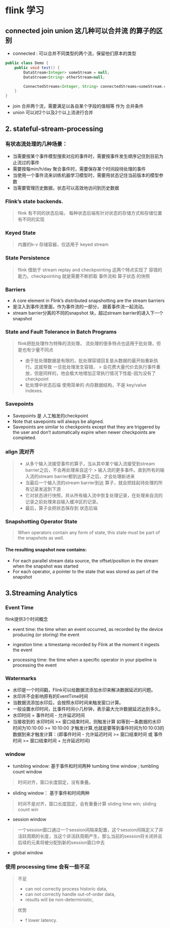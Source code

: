 # flink 学习

## connected join union 这几种可以合并流 的算子的区别

* connected : 可以合并不同类型的两个流，保留他们原本的类型

```java
public class Demo {
    public void test() {
        DataStream<Integer> someStream = null;
        DataStream<String> otherStream=null;

        ConnectedStreams<Integer, String> connectedStreams=someStream.connect(otherStream);
    }
}
```

* join 合并两个流，需要满足以各自某个字段的值相等 作为 合并条件
* union 可以对2个以及2个以上流进行合并

## 2. **stateful-stream-processing**

### 有状态流处理的几种场景：

* 当需要按某个事件模型搜索对应的事件时，需要按事件发生顺序记住到目前为止流过的事件
* 需要按每min/h/day 聚合事件时，需要保存某个时间段待处理的事件
* 当使用一个事件流来训练机器学习模型时，需要用状态记住当前版本的模型参数
* 当需要管理历史数据，状态可以高效地访问到历史数据

### Flink’s state backends.

> flink 有不同的状态后端， 每种状态后端有针对状态的存储方式和存储位置有不同的实现
>

### Keyed State

> 内置的k-v 存储容器，仅适用于 keyed stream
>

### State Persistence

> flink 借助于 stream replay and checkpointing 这两个特点实现了 容错的能力。checkpointing 就是需要不断抓取
> 事件流和 算子状态 的快照
>

### Barriers

* A core element in Flink’s distributed snapshotting are the stream barriers
* 是注入到事件流里面，作为事件流的一部分， 跟着事件流一起流动。
* stream barrier分离的不同的snapshot 块，超过stream barrier的进入下一个snapshot

### State and Fault Tolerance in Batch Programs

> flink把批处理作为特殊的流处理， 流处理的很多特点也适用于批处理，但是也有少量不同点
> * 由于批处理数据是有限的，批处理容错回复是从数据的最开始重新执行。这就导致 一旦批处理发生容错，
    > 会花费大量代价去执行事件重放，但是同样的，他会极大地增加正常执行情况下性能-因为没有了checkpoint
> * 批处理中状态后端 使用简单的 内存数据结构，不是 key/value indexes.
>

### Savepoints

* Savepoints 是 人工触发的checkpoint
* Note that savepoints will always be aligned.
* Savepoints are similar to checkpoints except that they are triggered by the user and
  don’t automatically expire when newer checkpoints are completed.

### align 流对齐

> * 从多个输入流接受事件的算子，当从其中某个输入流接受到stream barrier之后，不会再处理来自这个
    > 输入流的更多事件。直到所有的输入流的stream barrier都到达算子之后，才会处理新进来
> * 当最后一个输入流的stream barrier到达 算子，就会把挂起待处理的所有记录发送到下游
> * 它对状态进行快照，并从所有输入流中恢复处理记录，在处理来自流的记录之前处理来自输入缓冲区的记录。
> * 最后，算子会把状态保存到 状态后端
>

### Snapshotting Operator State

> When operators contain any form of state, this state must be part of the snapshots as well.

#### The resulting snapshot now contains:

* For each parallel stream data source, the offset/position in the stream when the snapshot was started
* For each operator, a pointer to the state that was stored as part of the snapshot

## 3.Streaming Analytics

### Event Time

flink提供3个时间概念

* event time: the time when an event occurred, as recorded by the device producing (or storing) the event

* ingestion time: a timestamp recorded by Flink at the moment it ingests the event

* processing time: the time when a specific operator in your pipeline is processing the event

### Watermarks

* 水印是一个时间戳，Flink可以给数据流添加水印来解决数据延迟的问题。
* 水印并不会影响原有的EventTime时间
* 当数据流添加水印后，会按照水印时间来触发窗口计算。
* 一般设置水印时间，比事件时间小几秒钟，表示最大允许数据延迟达到多久。
* 水印时间 = 事件时间 - 允许延迟时间
* 当接收到的 水印时间 >= 窗口结束时间，则触发计算 如等到一条数据的水印时间为10:10:00 >= 10:10:00
  才触发计算,也就是要等到事件时间为10:10:03的数据到来才触发计算：(即事件时间 - 允许延迟时间 >= 窗口结束时间 或
  事件时间 >= 窗口结束时间 + 允许延迟时间)

### window

* tumbling window: 基于事件和时间两种
  tumbing time window ; tumbling count window

> 时间对齐，窗口长度固定，没有重叠。

* sliding window： 基于事件和时间两种

> 时间不是对齐，窗口长度固定，会有重叠计算
> sliding time win; sliding count win

* session window

> 一个session窗口通过一个session间隔来配置，这个session间隔定义了非活跃周期的长度，当这个非活跃周期产生，那么当前的session将关闭并且后续的元素将被分配到新的session窗口中去

* global window

### 使用 processing time 会有一些不足

> 不足
> * can not correctly process historic data,
> * can not correctly handle out-of-order data,
> * results will be non-deterministic,

> 优势
> * f lower latency.